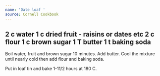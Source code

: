```yaml
---
name: 'Date loaf '
source: Cornell Cookbook
---
```

2 c water
1 c dried fruit - raisins or dates etc 
2 c flour
1 c brown sugar
1 T butter
1 t baking soda
---
Boil water, fruit and brown sugar 10 minutes.  Add butter.  Cool the mixture until nearly cold then add flour and baking soda.  

Put in loaf tin and bake 1-11/2 hours at 180 C.

